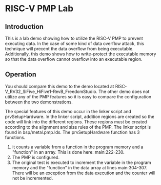 # RISC-V PMP Lab

## Introduction

This is a lab demo showing how to utilize the RISC-V PMP to prevent executing data.  In the case of some kind of data overflow attack, this technique will precent the data overflow from being executable.
Additionally, this demo shows how to write-protect the executable memory so that the data overflow cannot overflow into an executable region.

## Operation

You should compare this demo to the demo located at RISC-V_RV32_SiFive_HiFive1-RevB_FreedomStudio.  The other demo does not utilize any of the PMP features so it is easy to compare the configuration between the two demonstrations.

The special features of this demo occur in the linker script and prvSetupHardware.  In the linker script, addition regions are created so the code will link into the different regions.  These regions must be created according to the alignment and size rules of the PMP.  The linker script is found in bsp/metal.pmp.lds.  The prvSetupHardware function has 3 functions.
 1. it counts a variable from a function in the program memory and a "function" in an array.  This is done here: main:222-230.
 2. The PMP is configured.
 3. The original test is executed to increment the variable in the program memory and the "function" in the data array at lines main:304-307.  There will be an exception from the data execution and the counter will not be incremented.



